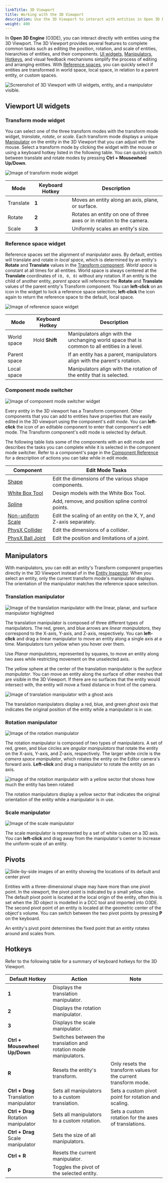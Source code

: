 ```yaml
---
linkTitle: 3D Viewport
title: Working with the 3D Viewport
description: Use the 3D Viewport to interact with entities in Open 3D Engine (O3DE).
weight: 400
---
```


In **Open 3D Engine** (O3DE), you can interact directly with entities using the 3D Viewport.  The 3D Viewport provides several features to complete common tasks such as editing the position, rotation, and scale of entities, hierarchies of entities, and their components.  [UI widgets](#ui-widgets), [Manipulators](#manipulators), [Hotkeys](#hotkeys), and visual feedback mechanisms simplify the process of editing and arranging entities. With [Reference spaces](reference-spaces), you can quickly select if entities are transformed in world space, local space, in relation to a parent entity, or custom spaces.

![Screenshot of 3D Viewport with UI widgets, entity, and a manipulator visible.](/images/user-guide/editor/3d-viewport.png)

## Viewport UI widgets

### Transform mode widget

You can select one of the three transform modes with the transform mode widget, _translate_, _rotate_, or _scale_.  Each transform mode displays a unique [Manipulator](#manipulators) on the entity in the 3D Viewport that you can adjust with the mouse.  Select a transform mode by clicking the widget with the mouse or using a keyboard hotkey listed in the following table. You can quickly switch between translate and rotate modes by pressing **Ctrl + Mousewheel Up/Down**.

![Image of transform mode widget](/images/user-guide/editor/transform-widget.png)

| Mode | Keyboard Hotkey | Description |
| - | - | - |
| Translate | **1** | Moves an entity along an axis, plane, or surface. |
| Rotate | **2** | Rotates an entity on one of three axes or in relation to the camera. |
| Scale | **3** | Uniformly scales an entity's size. |

### Reference space widget

Reference spaces set the alignment of manipulator axes.  By default, entities will translate and rotate in _local space_, which is determined by an entity's **Rotate** and **Translate** values in the [Transform component](/docs/user-guide/components/reference/transform).  _World space_ is constant at all times for all entities.  World space is always centered at the **Translate** coordinates of `(0, 0, 0)` without any rotation.  If an entity is the child of another entity, _parent space_ will reference the **Rotate** and **Translate** values of the parent entity's Transform component.  You can **left-click** on an icon in the widget to lock a reference space selection; **left-click** the icon again to return the reference space to the default, local space.

![Image of reference space widget](/images/user-guide/editor/reference-space-widget.png)

| Mode | Keyboard Hotkey | Description |
| - | - | - |
| World space | Hold **Shift** | Manipulators align with the unchanging world space that is common to all entities in a level. |
| Parent space | | If an entity has a parent, manipulators align with the parent's rotation. |
| Local space | | Manipulators align with the rotation of the entity that is selected. |

### Component mode switcher

![Image of component mode switcher widget](/images/user-guide/editor/component-mode-switcher.png)

Every entity in the 3D viewport has a Transform component.  Other components that you can add to entities have properties that are easily edited in the 3D viewport using the component's _edit mode_.  You can **left-click** the icon of an editable component to enter that component's edit mode.  The Transform component's edit mode is selected by default. 

The following table lists some of the components with an edit mode and describes the tasks you can complete while it is selected in the component mode switcher.  Refer to a component's page in the [Component Reference](/docs/user-guide/components/reference/) for a description of actions you can take while in edit mode.

| Component | Edit Mode Tasks |
| - | - |
| [Shape](/docs/user-guide/components/reference/shape) | Edit the dimensions of the various shape components. |
| [White Box Tool](/docs/user-guide/components/reference/shape/white-box) | Design models with the White Box Tool. |
| [Spline](/docs/user-guide/components/reference/shape/spline) | Add, remove, and position spline control points. |
| [Non-uniform Scale](/docs/user-guide/components/reference/non-uniform-scale) | Edit the scaling of an entity on the X, Y, and Z-axis separately. |
| [PhysX Collider](/docs/user-guide/components/reference/physx/collider) | Edit the dimensions of a collider. |
| [PhysX Ball Joint](/docs/user-guide/components/reference/physx/ball-joint) | Edit the position and limitations of a joint. |

## Manipulators 

With manipulators, you can edit an entity's Transform component properties directly in the 3D Viewport instead of in the [Entity Inspector](../entity-inspector).  When you select an entity, only the current transform mode's manipulator displays.  The orientation of the manipulator matches the reference space selection.

### Translation manipulator

![Image of the translation manipulator with the linear, planar, and surface manipulator highlighted](/images/user-guide/editor/transform-manipulator.png)

The translation manipulator is composed of three different types of manipulators. The red, green, and blue arrows are _linear manipulators_, they correspond to the X-axis, Y-axis, and Z-axis, respectively.  You can **left-click** and drag a linear manipulator to move an entity along a single axis at a time.  Manipulators turn yellow when you hover over them.

Use _Planar manipulators_, represented by squares, to move an entity along two axes while restricting movement on the unselected axis. 

The yellow sphere at the center of the translation manipulator is the _surface manipulator_.  You can move an entity along the surface of other meshes that are visible in the 3D Viewport.  If there are no surfaces that the entity would intersect with, the entity will move a fixed distance in front of the camera.

![Image of translation manipulator with a ghost axis](/images/user-guide/editor/ghost-axis.png)

The translation manipulators display a red, blue, and green _ghost axis_ that indicates the original position of the entity while a manipulator is in use.

### Rotation manipulator

![Image of the rotation manipulator](/images/user-guide/editor/rotation-manipulator.png)

The rotation manipulator is composed of two types of manipulators. A set of red, green, and blue circles are _angular manipulators_ that rotate the entity on the X-axis, Y-axis, and Z-axis, respectively.  The larger white circle is the _camera space manipulator_, which rotates the entity on the Editor camera's forward axis. **Left-click** and drag a manipulator to rotate the entity on an axis.

![Image of the rotation manipulator with a yellow sector that shows how much the entity has been rotated](/images/user-guide/editor/rotation-feedback.png)

The rotation manipulators display a yellow sector that indicates the original orientation of the entity while a manipulator is in use.

### Scale manipulator

![Image of the scale manipulator](/images/user-guide/editor/scale-manipulator.png)

The scale manipulator is represented by a set of white cubes on a 3D axis.  You can **left-click** and drag away from the manipulator's center to increase the uniform-scale of an entity.

## Pivots

![Side-by-side images of an entity showing the locations of its default and center pivot](/images/user-guide/editor/pivots.png)

Entities with a three-dimensional shape may have more than one pivot point.  In the viewport, the pivot point is indicated by a small yellow cube.  The default pivot point is located at the local origin of the entity, often this is set when the 3D object is modelled in a DCC tool and imported into O3DE.  The second pivot point of an entity is located at the geometric center of the object's volume.  You can switch between the two pivot points by pressing **P** on the keyboard.

An entity's pivot point determines the fixed point that an entity rotates around and scales from.

## Hotkeys

Refer to the following table for a summary of keyboard hotkeys for the 3D Viewport.

| Default Hotkey | Action | Note |
| - | - | - |
| **1** | Displays the translation manipulator. |  |
| **2** | Displays the rotation manipulator. |  |
| **3** | Displays the scale manipulator. |  |
| **Ctrl + Mousewheel Up/Down** | Switches between the translation and rotation mode manipulators. |  |
| **R** | Resets the entity's transform. | Only resets the transform values for the current transform mode. |
| **Ctrl + Drag** Translation manipulator | Sets all manipulators to a custom translation. | Sets a custom pivot point for rotation and scaling. |
| **Ctrl + Drag** Rotation manipulator | Sets all manipulators to a custom rotation. | Sets a custom rotation for the axes of translations. |
| **Ctrl + Drag** Scale manipulator | Sets the size of all manipulators. |  |
| **Ctrl + R** | Resets the current manipulator. |  |
| **P** | Toggles the pivot of the selected entity. |  |
